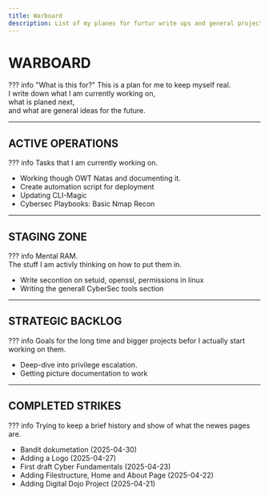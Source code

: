```yaml
---
title: Warboard
description: List of my planes for furtur write ups and general project ideas.  
---
```


# WARBOARD

??? info "What is this for?"
    This is a plan for me to keep myself real.  
    I write down what I am currently working on,  
    what is planed next,  
    and what are general ideas for the future.  

---
## ACTIVE OPERATIONS
??? info
    Tasks that I am currently working on.

- Working though OWT Natas and documenting it.
- Create automation script for deployment 
- Updating CLI-Magic
- Cybersec Playbooks: Basic Nmap Recon

---
## STAGING ZONE
??? info 
    Mental RAM.  
    The stuff I am activly thinking on how to put them in.  

- Write secontion on setuid, openssl, permissions in linux
- Writing the generall CyberSec tools section 

---
## STRATEGIC BACKLOG
??? info
    Goals for the long time and bigger projects befor I actually start working on them.  

- Deep-dive into privilege escalation.
- Getting picture documentation to work

---
## COMPLETED STRIKES
??? info
    Trying to keep a brief history and show of what the newes pages are.  

- Bandit dokumetation (2025-04-30)
- Adding a Logo (2025-04-27)
- First draft Cyber Fundamentals (2025-04-23)
- Adding Filestructure, Home and About Page (2025-04-22)
- Adding Digital Dojo Project (2025-04-21)